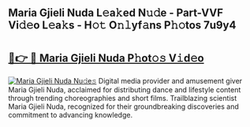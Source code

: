 ## Maria Gjieli Nuda L𝚎a𝚔ed N𝚞𝚍e - Part-VVF Vi𝚍𝚎o L𝚎a𝚔s - H𝚘𝚝 O𝚗𝚕yf𝚊ns P𝚑𝚘tos 7u9y4

# <h2><a href="http://kf0w0u.oniu.top/?m=Maria+Gjieli+Nuda">🔗👉 🔴 Maria Gjieli Nuda P𝚑ot𝚘𝚜 V𝚒d𝚎o</a></h2>

[![Maria Gjieli Nuda Nu𝚍e𝚜](https://i.imgur.com/0qMVB7G.gif)](http://kf0w0u.oniu.top/?m=Maria+Gjieli+Nuda)
Digital media provider and amusement giver Maria Gjieli Nuda, acclaimed for distributing dance and lifestyle content through trending choreographies and short films. Trailblazing scientist Maria Gjieli Nuda, recognized for their groundbreaking discoveries and commitment to advancing knowledge.  
